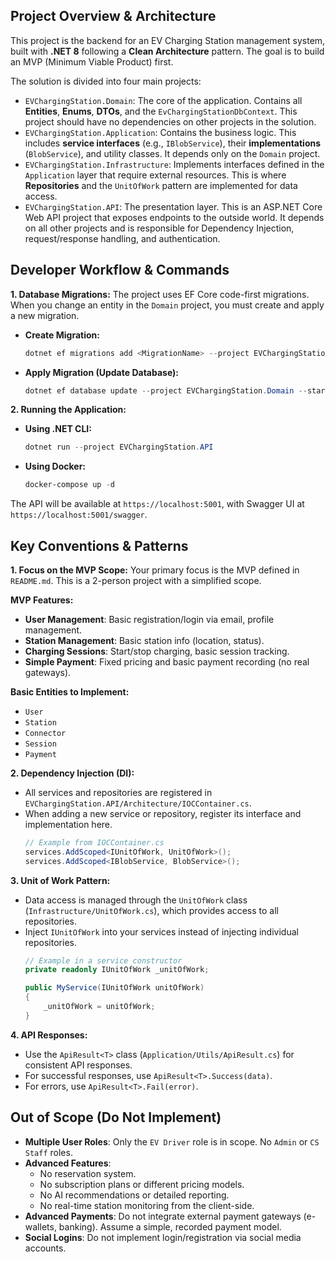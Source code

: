 ## Project Overview & Architecture

This project is the backend for an EV Charging Station management system, built with **.NET 8** following a **Clean Architecture** pattern. The goal is to build an MVP (Minimum Viable Product) first.

The solution is divided into four main projects:
- `EVChargingStation.Domain`: The core of the application. Contains all **Entities**, **Enums**, **DTOs**, and the `EvChargingStationDbContext`. This project should have no dependencies on other projects in the solution.
- `EVChargingStation.Application`: Contains the business logic. This includes **service interfaces** (e.g., `IBlobService`), their **implementations** (`BlobService`), and utility classes. It depends only on the `Domain` project.
- `EVChargingStation.Infrastructure`: Implements interfaces defined in the `Application` layer that require external resources. This is where **Repositories** and the `UnitOfWork` pattern are implemented for data access.
- `EVChargingStation.API`: The presentation layer. This is an ASP.NET Core Web API project that exposes endpoints to the outside world. It depends on all other projects and is responsible for Dependency Injection, request/response handling, and authentication.

## Developer Workflow & Commands

**1. Database Migrations:**
The project uses EF Core code-first migrations. When you change an entity in the `Domain` project, you must create and apply a new migration.

- **Create Migration:**
  ```powershell
  dotnet ef migrations add <MigrationName> --project EVChargingStation.Domain --startup-project EVChargingStation.API
  ```
- **Apply Migration (Update Database):**
  ```powershell
  dotnet ef database update --project EVChargingStation.Domain --startup-project EVChargingStation.API
  ```

**2. Running the Application:**
- **Using .NET CLI:**
  ```powershell
  dotnet run --project EVChargingStation.API
  ```
- **Using Docker:**
  ```powershell
  docker-compose up -d
  ```
The API will be available at `https://localhost:5001`, with Swagger UI at `https://localhost:5001/swagger`.

## Key Conventions & Patterns

**1. Focus on the MVP Scope:**
Your primary focus is the MVP defined in `README.md`. This is a 2-person project with a simplified scope.

**MVP Features:**
- **User Management**: Basic registration/login via email, profile management.
- **Station Management**: Basic station info (location, status).
- **Charging Sessions**: Start/stop charging, basic session tracking.
- **Simple Payment**: Fixed pricing and basic payment recording (no real gateways).

**Basic Entities to Implement:**
- `User`
- `Station`
- `Connector`
- `Session`
- `Payment`

**2. Dependency Injection (DI):**
- All services and repositories are registered in `EVChargingStation.API/Architecture/IOCContainer.cs`.
- When adding a new service or repository, register its interface and implementation here.
  ```csharp
  // Example from IOCContainer.cs
  services.AddScoped<IUnitOfWork, UnitOfWork>();
  services.AddScoped<IBlobService, BlobService>();
  ```

**3. Unit of Work Pattern:**
- Data access is managed through the `UnitOfWork` class (`Infrastructure/UnitOfWork.cs`), which provides access to all repositories.
- Inject `IUnitOfWork` into your services instead of injecting individual repositories.
  ```csharp
  // Example in a service constructor
  private readonly IUnitOfWork _unitOfWork;

  public MyService(IUnitOfWork unitOfWork)
  {
      _unitOfWork = unitOfWork;
  }
  ```

**4. API Responses:**
- Use the `ApiResult<T>` class (`Application/Utils/ApiResult.cs`) for consistent API responses.
- For successful responses, use `ApiResult<T>.Success(data)`.
- For errors, use `ApiResult<T>.Fail(error)`.

## Out of Scope (Do Not Implement)
- **Multiple User Roles**: Only the `EV Driver` role is in scope. No `Admin` or `CS Staff` roles.
- **Advanced Features**: 
  - No reservation system.
  - No subscription plans or different pricing models.
  - No AI recommendations or detailed reporting.
  - No real-time station monitoring from the client-side.
- **Advanced Payments**: Do not integrate external payment gateways (e-wallets, banking). Assume a simple, recorded payment model.
- **Social Logins**: Do not implement login/registration via social media accounts.
